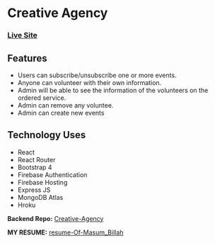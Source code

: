 # Creative Agency

### [Live Site](https://volunteer-network-0.web.app/)

## Features

-   Users can subscribe/unsubscribe one or more events.
-   Anyone can volunteer with their own information.
-   Admin will be able to see the information of the volunteers
    on the ordered service.
-   Admin can remove any voluntee.
-   Admin can create new events

## Technology Uses

-   React
-   React Router
-   Bootstrap 4
-   Firebase Authentication
-   Firebase Hosting
-   Express JS
-   MongoDB Atlas
-   Hroku

**Backend Repo:** [Creative-Agency](https://github.com/masum065/volunteer-network-server-0)

**MY RESUME:** [resume-Of-Masum_Billah](https://rb.gy/fyoa14)
